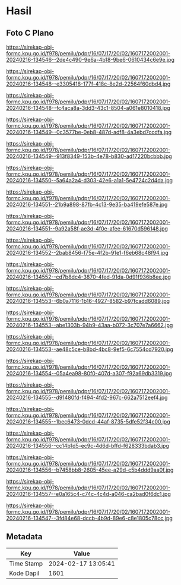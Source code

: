 # Hasil

## Foto C Plano

https://sirekap-obj-formc.kpu.go.id/f978/pemilu/pdpr/16/07/17/20/02/1607172002001-20240216-134546--2de4c490-9e6a-4b18-9be6-0610434c6e9e.jpg

https://sirekap-obj-formc.kpu.go.id/f978/pemilu/pdpr/16/07/17/20/02/1607172002001-20240216-134548--e3305418-177f-418c-8e2d-22564f60dbd4.jpg

https://sirekap-obj-formc.kpu.go.id/f978/pemilu/pdpr/16/07/17/20/02/1607172002001-20240216-134548--fc4aca8a-3dd3-43c1-8504-a061e8010418.jpg

https://sirekap-obj-formc.kpu.go.id/f978/pemilu/pdpr/16/07/17/20/02/1607172002001-20240216-134549--0c3577be-0eb8-487d-adf8-4a3ebd7ccdfa.jpg

https://sirekap-obj-formc.kpu.go.id/f978/pemilu/pdpr/16/07/17/20/02/1607172002001-20240216-134549--913f8349-153b-4e78-b830-ad17220bcbbb.jpg

https://sirekap-obj-formc.kpu.go.id/f978/pemilu/pdpr/16/07/17/20/02/1607172002001-20240216-134550--5a64a2a4-d303-42e6-a1a1-5e4724c2d4da.jpg

https://sirekap-obj-formc.kpu.go.id/f978/pemilu/pdpr/16/07/17/20/02/1607172002001-20240216-134551--21b9a898-87fb-4c13-9e35-ba419efe587e.jpg

https://sirekap-obj-formc.kpu.go.id/f978/pemilu/pdpr/16/07/17/20/02/1607172002001-20240216-134551--9a92a58f-ae3d-4f0e-afee-61670d596148.jpg

https://sirekap-obj-formc.kpu.go.id/f978/pemilu/pdpr/16/07/17/20/02/1607172002001-20240216-134552--2bab8456-f75e-4f2b-91e1-f6eb68c48f94.jpg

https://sirekap-obj-formc.kpu.go.id/f978/pemilu/pdpr/16/07/17/20/02/1607172002001-20240216-134552--cd7b8dc4-3870-4fed-91da-0d91f936b8ee.jpg

https://sirekap-obj-formc.kpu.go.id/f978/pemilu/pdpr/16/07/17/20/02/1607172002001-20240216-134553--6b0a7116-1b16-4927-8582-b97fcadd6089.jpg

https://sirekap-obj-formc.kpu.go.id/f978/pemilu/pdpr/16/07/17/20/02/1607172002001-20240216-134553--abe1303b-94b9-43aa-b072-3c707e7a6662.jpg

https://sirekap-obj-formc.kpu.go.id/f978/pemilu/pdpr/16/07/17/20/02/1607172002001-20240216-134553--ae48c5ce-b8bd-4bc8-9ef5-6c7554cd7920.jpg

https://sirekap-obj-formc.kpu.go.id/f978/pemilu/pdpr/16/07/17/20/02/1607172002001-20240216-134554--05a4ea98-80f0-407d-a307-f92a69db3319.jpg

https://sirekap-obj-formc.kpu.go.id/f978/pemilu/pdpr/16/07/17/20/02/1607172002001-20240216-134555--d91480fd-f494-4fd2-967c-662a7512eef4.jpg

https://sirekap-obj-formc.kpu.go.id/f978/pemilu/pdpr/16/07/17/20/02/1607172002001-20240216-134555--1bec6473-0dcd-44af-8735-5dfe52f34c00.jpg

https://sirekap-obj-formc.kpu.go.id/f978/pemilu/pdpr/16/07/17/20/02/1607172002001-20240216-134556--cc14b1d5-ec9c-4d6d-bffd-f628333bdab3.jpg

https://sirekap-obj-formc.kpu.go.id/f978/pemilu/pdpr/16/07/17/20/02/1607172002001-20240216-134556--b7458bb8-2605-45ee-a29d-c5b4ddd9aa0f.jpg

https://sirekap-obj-formc.kpu.go.id/f978/pemilu/pdpr/16/07/17/20/02/1607172002001-20240216-134557--e0a165c4-c74c-4c4d-a046-ca2bad0f6dc1.jpg

https://sirekap-obj-formc.kpu.go.id/f978/pemilu/pdpr/16/07/17/20/02/1607172002001-20240216-134547--3fd84e68-dccb-4b9d-89e6-c8e1805c78cc.jpg


## Metadata

| Key        | Value               |
| ---------- | ------------------- |
| Time Stamp | 2024-02-17 13:05:41 |
| Kode Dapil | 1601                |




